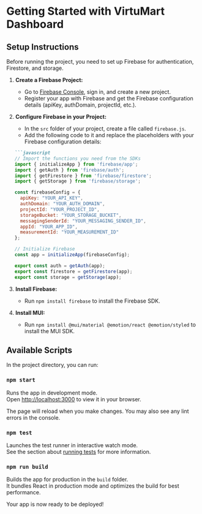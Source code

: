 # Getting Started with VirtuMart Dashboard

## Setup Instructions

Before running the project, you need to set up Firebase for authentication, Firestore, and storage.

1. **Create a Firebase Project:**
   - Go to [Firebase Console](https://console.firebase.google.com/), sign in, and create a new project.
   - Register your app with Firebase and get the Firebase configuration details (apiKey, authDomain, projectId, etc.).

2. **Configure Firebase in your Project:**
   - In the `src` folder of your project, create a file called `firebase.js`.
   - Add the following code to it and replace the placeholders with your Firebase configuration details:

```markdown
   ```javascript
   // Import the functions you need from the SDKs
   import { initializeApp } from 'firebase/app';
   import { getAuth } from 'firebase/auth';
   import { getFirestore } from 'firebase/firestore';
   import { getStorage } from 'firebase/storage';

   const firebaseConfig = {
     apiKey: "YOUR_API_KEY",
     authDomain: "YOUR_AUTH_DOMAIN",
     projectId: "YOUR_PROJECT_ID",
     storageBucket: "YOUR_STORAGE_BUCKET",
     messagingSenderId: "YOUR_MESSAGING_SENDER_ID",
     appId: "YOUR_APP_ID",
     measurementId: "YOUR_MEASUREMENT_ID"
   };

   // Initialize Firebase
   const app = initializeApp(firebaseConfig);

   export const auth = getAuth(app);
   export const firestore = getFirestore(app);
   export const storage = getStorage(app);
   ```

3. **Install Firebase:**
   - Run `npm install firebase` to install the Firebase SDK.

4. **Install MUI:**
   - Run `npm install @mui/material @emotion/react @emotion/styled` to install the MUI SDK.

## Available Scripts

In the project directory, you can run:

### `npm start`
Runs the app in development mode.\
Open [http://localhost:3000](http://localhost:3000) to view it in your browser.

The page will reload when you make changes. You may also see any lint errors in the console.

### `npm test`
Launches the test runner in interactive watch mode.\
See the section about [running tests](https://facebook.github.io/create-react-app/docs/running-tests) for more information.

### `npm run build`
Builds the app for production in the `build` folder.\
It bundles React in production mode and optimizes the build for best performance.

Your app is now ready to be deployed!